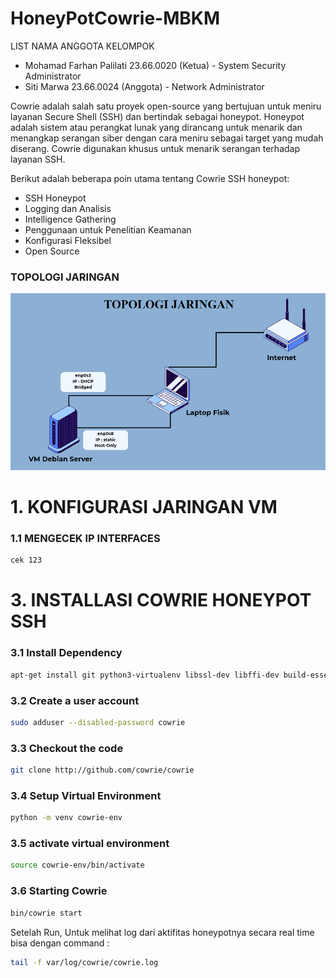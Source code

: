# HoneyPotCowrie-MBKM
LIST NAMA ANGGOTA KELOMPOK
- Mohamad Farhan Palilati 23.66.0020 (Ketua) - System Security Administrator
- Siti Marwa 23.66.0024 (Anggota) - Network Administrator

Cowrie adalah salah satu proyek open-source yang bertujuan untuk meniru layanan Secure Shell (SSH) dan bertindak sebagai honeypot. Honeypot adalah sistem atau perangkat lunak yang dirancang untuk menarik dan menangkap serangan siber dengan cara meniru sebagai target yang mudah diserang. Cowrie digunakan khusus untuk menarik serangan terhadap layanan SSH.

Berikut adalah beberapa poin utama tentang Cowrie SSH honeypot:
- SSH Honeypot
- Logging dan Analisis
- Intelligence Gathering
- Penggunaan untuk Penelitian Keamanan
- Konfigurasi Fleksibel
- Open Source
  
### TOPOLOGI JARINGAN
![alt text](https://github.com/Xzhacts-Crew/HoneyPotCowrie-MBKM/blob/main/Topologi%20spj.png?raw=true)

# 1. KONFIGURASI JARINGAN VM
### 1.1 MENGECEK IP INTERFACES
```sh
cek 123
```
# 3. INSTALLASI COWRIE HONEYPOT SSH
### 3.1 Install Dependency
```sh
apt-get install git python3-virtualenv libssl-dev libffi-dev build-essential libpython3-dev python3-minimal authbind virtualenv
```
### 3.2 Create a user account
```sh
sudo adduser --disabled-password cowrie
```
### 3.3 Checkout the code
```sh
git clone http://github.com/cowrie/cowrie
```
### 3.4 Setup Virtual Environment
```sh
python -m venv cowrie-env
```
### 3.5 activate virtual environment
```sh
source cowrie-env/bin/activate
```
### 3.6 Starting Cowrie
```sh
bin/cowrie start
```
Setelah Run, Untuk melihat log dari aktifitas honeypotnya secara real time bisa dengan command :
```sh
tail -f var/log/cowrie/cowrie.log
```


